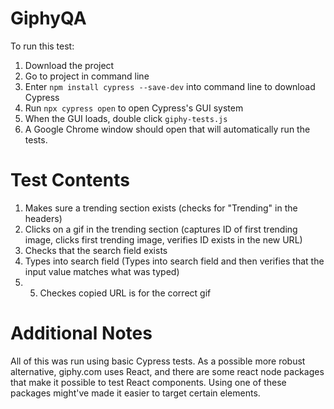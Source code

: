  # GiphyQA
To run this test:
1. Download the project
2. Go to project in command line
3. Enter `npm install cypress --save-dev` into command line to download Cypress
4. Run `npx cypress open` to open Cypress's GUI system
5. When the GUI loads, double click `giphy-tests.js`
6. A Google Chrome window should open that will automatically run the tests.

# Test Contents
1. Makes sure a trending section exists (checks for "Trending" in the headers)
2. Clicks on a gif in the trending section (captures ID of first trending image, clicks first trending image, verifies ID exists in the new URL)
3. Checks that the search field exists
4. Types into search field (Types into search field and then verifies that the input value matches what was typed)
5. 5. Checkes copied URL is for the correct gif

# Additional Notes
All of this was run using basic Cypress tests. As a possible more robust alternative, giphy.com uses React, and there are some react node packages that make it possible to test React components. Using one of these packages might've made it easier to target certain elements.
